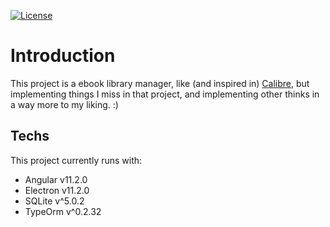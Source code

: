 [![License](https://img.shields.io/badge/License-AGPL--3-brightgreen.svg)](LICENSE.md)

# Introduction

This project is a ebook library manager, like (and inspired in) [Calibre](https://github.com/kovidgoyal/calibre), but implementing things I miss in that project, and implementing other thinks in a way more to my liking. :)

## Techs

This project currently runs with:

- Angular v11.2.0
- Electron v11.2.0
- SQLite v^5.0.2
- TypeOrm v^0.2.32
